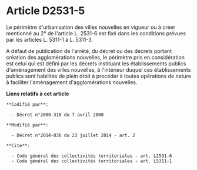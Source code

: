 # Article D2531-5

Le périmètre d'urbanisation des villes nouvelles en vigueur ou à créer mentionné au 2° de l'article L. 2531-6 est fixé dans
les conditions prévues par les articles L. 5311-1 à L. 5311-3. 

A défaut de publication de l'arrêté, du décret ou des décrets portant création des agglomérations nouvelles, le périmètre
pris en considération est celui qui est défini par les décrets instituant les établissements publics d'aménagement des villes
nouvelles, à l'intérieur duquel ces établissements publics sont habilités de plein droit à procéder à toutes opérations de
nature à faciliter l'aménagement d'agglomérations nouvelles.

**Liens relatifs à cet article**

	**Codifié par**:

	  - Décret n°2000-318 du 7 avril 2000

	**Modifié par**:

	  - Décret n°2014-836 du 23 juillet 2014 - art. 2

	**Cite**:

	  - Code général des collectivités territoriales - art. L2531-6
	  - Code général des collectivités territoriales - art. L5311-1
